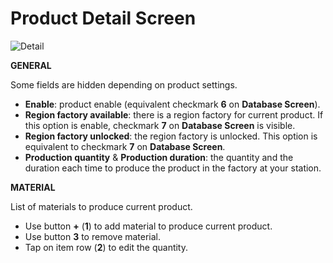 # Product Detail Screen

![Detail](resource:assets/manual/assets/product_detail.png)

**GENERAL**

Some fields are hidden depending on product settings.

- **Enable**: product enable (equivalent checkmark **6** on **Database Screen**).
- **Region factory available**: there is a region factory for current product. If this option is enable, checkmark **7** on **Database Screen** is visible.
- **Region factory unlocked**: the region factory is unlocked. This option is equivalent to checkmark **7** on **Database Screen**.
- **Production quantity** & **Production duration**: the quantity and the duration each time to produce the product in the factory at your station.

**MATERIAL**

List of materials to produce current product.

- Use button **+** (**1**) to add material to produce current product.
- Use button **3** to remove material.
- Tap on item row (**2**) to edit the quantity.
